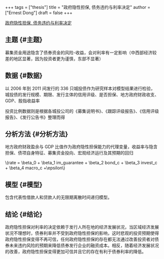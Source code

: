 +++
tags = ["thesis"]
title = "政府隐性担保, 债务违约与利率决定"
author = ["Ernest Dong"]
draft = false
+++

[政府隐性担保, 债务违约与利率决定](/ox-hugo/政府隐性担保、债务违约与利率决定_汪莉.pdf)


## 主题 {#主题}

募集资金用途隐含了债券资金的风险-收益，会对利率有一定影响（中西部经济较差的地区显著，因为投资者更为谨慎，东部不显著）


## 数据 {#数据}

以 2006 年到 2011 间发行的 336 只城投债作为研究样本对模型结果进行检验，城投债的发行规模、期限、发行主体的信用评级、是否担保、地方政府财政收支、GDP、股指收益率

投资比例数据则是根据各城投公司的《募集说明书》、《跟踪评级报告》、《信用评级报告》、《发行公告书》整理而得


## 分析方法 {#分析方法}

地方政府财政盈余与 GDP 比值作为政府隐性担保能力的代理变量，收益率与隐含担保、债项自身特征、募集资金投向、宏观经济运行及其预期的回归

\\(rate = \beta\_0 + \beta\_1 im\_guarantee + \beta\_2 bond\_c + \beta\_3 invest\_c + \beta\_4 macro\_c +\epsilon\\)


## 模型 {#模型}

包含代表性借款人和贷款人的无限期离散时间递归模型。


## 结论 {#结论}

政府隐性担保对利率的决定依赖于发行人所在地的经济发展状况，当区域经济发展状况不理想时，债券利率并不受到政府隐性担保的影响，这时悲观的投资预期使得政府隐性担保变得不再可信，任何政府隐性担保的存在都无法通过改善投资者对债券未来违约风险的预期来降低债券发行企业的融资成本。相反，随着经济发展状况的改善，政府隐性担保变得更加可信并且它的存在有利于债券利率的降低。
